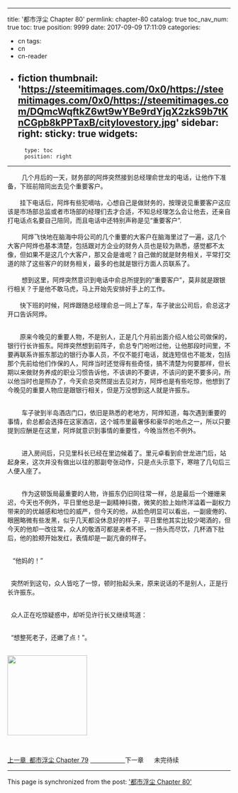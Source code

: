 
---
title: '都市浮尘 Chapter 80'
permlink: chapter-80
catalog: true
toc_nav_num: true
toc: true
position: 9999
date: 2017-09-09 17:11:09
categories:
- cn
tags:
- cn
- cn-reader
- fiction
thumbnail: 'https://steemitimages.com/0x0/https://steemitimages.com/0x0/https://steemitimages.com/DQmcWqftkZ6wt9wYBe9rdYjqX2zkS9b7tKnCGpb8kPPTaxB/citylovestory.jpg'
sidebar:
    right:
        sticky: true
widgets:
    -
        type: toc
        position: right
---


<html>
<p>&nbsp;　　几个月后的一天，财务部的阿烨突然接到总经理俞世龙的电话，让他作下准备，下班前陪同出去见个重要客户。<br>
<br>
　　挂下电话后，阿烨有些犯嘀咕，心想自己是做财务的，按理说见重要客户这应该是市场部总监或者市场部的经理们去才合适，不知总经理怎么会让他去，还亲自打电话点名要自己陪同，而且电话中还特别声称是见“重要客户”.<br>
<br>
&nbsp;　　阿烨飞快地在脑海中将公司的几个重要的大客户在脑海里过了一遍，这几个大客户阿烨也基本清楚，包括跟对方企业的财务人员也是较为熟悉，感觉都不太像，但如果不是这几个大客户，那又会是谁呢？自己做的就是财务相关，平常打交道的除了这些客户的财务相关，最多的也就是银行方面人员联系了。<br>
<br>
&nbsp;　　想到这里，阿烨突然意识到电话中俞总所提到的“重要客户”，莫非就是跟银行相关？于是他不敢马虎，马上开始先安排好手上的工作。<br>
<br>
　　快下班的时候，阿烨跟随总经理俞总一同上了车，车子驶出公司后，俞总这才开口告诉阿烨。</p>
<p><br>
　　原来今晚见的重要人物，不是别人，正是几个月前出面介绍人给公司做保的，银行行长许振东。阿烨突然想到前阵子，俞总专门吩咐过他，让他那段时间里，不要再联系许振东那边的银行办事人员，不仅不能打电话，就连短信也不能发，包括那个先前给他们作保的人，阿烨当时还觉得有些奇怪，搞不清楚为何要那样，但长期以来做财务养成的职业习惯告诉他，不该讲的不要讲，不该问的更不要多问，所以他当时也是照办了，今天俞总突然提出去见对方，阿烨也是有些吃惊，他想到了今晚见的重要人物应是跟银行相关，但是万没想到这人就是许振东。</p>
<p><br>
&nbsp;　　车子驶到半岛酒店门口，依旧是熟悉的老地方，阿烨知道，每次遇到重要的事情，俞总都会选择在这家酒店，这个城市里最奢侈和豪华的地点之一，所以只要提到应酬是在这里，阿烨就意识到事情的重要性，今晚当然也不例外。</p>
<p><br>
&nbsp;　　进入房间后，只见里科长已经在里边候着了。里元卓看到俞世龙进门后，站起身来，这次并没有做出以往的那副夸张动作，只是点头示意下，寒暄了几句后三人便入座了。</p>
<p><br>
&nbsp;　　作为这顿饭局最重要的人物，许振东仍旧同往常一样，总是最后一个姗姗来迟，今天也不例外，平日里他总是一副精神抖擞，微笑的脸上始终洋溢着一副权力带来的的优越感和地位的威严，但今天的他，从脸色明显可以看出，一副疲倦的、眼圈略微有些发黑，似乎几天都没休息好的样子，平日里他其实比较少喝酒的，但今天的他却一改往常，众人的敬酒可都是来者不拒，一扬头而尽饮，几杯酒下肚后，他的脸颊开始发红，表情却是一副亢奋的样子。</p>
<p><br>
&nbsp;&nbsp; “他妈的！”</p>
<p><br>
&nbsp; 突然听到这句，众人皆吃了一惊，顿时抬起头来，原来说话的不是别人，正是行长许振东。</p>
<p><br>
&nbsp; 众人正在吃惊疑惑中，却听见许行长又继续骂道：</p>
<p><br>
&nbsp; “想整死老子，还嫩了点！”。</p>
<p><br>
<img src="https://steemitimages.com/0x0/https://steemitimages.com/0x0/https://steemitimages.com/DQmcWqftkZ6wt9wYBe9rdYjqX2zkS9b7tKnCGpb8kPPTaxB/citylovestory.jpg" width="180" height="180"/></p>
<p>&nbsp;</p>
<p><a href="https://steemit.com/cn/@rivalhw/chapter-79">上一章 &nbsp;都市浮尘 Chapter 79</a> <a href="https://steemit.com/cn/@rivalhw/chapter-78">&nbsp;&nbsp;&nbsp;&nbsp;&nbsp;&nbsp;&nbsp;&nbsp;&nbsp;&nbsp;&nbsp;&nbsp;&nbsp;&nbsp;&nbsp;&nbsp;&nbsp;&nbsp;&nbsp;&nbsp;</a>下一章 &nbsp;&nbsp;&nbsp;&nbsp;&nbsp;未完待续</p>
</html>

- - -

This page is synchronized from the post: ['都市浮尘 Chapter 80'](https://steemit.com/@rivalhw/chapter-80)
